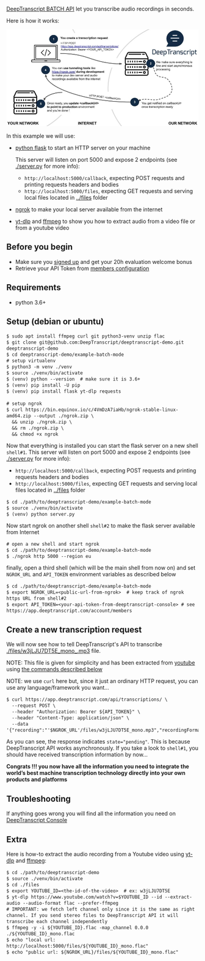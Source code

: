 [DeepTranscript BATCH API](https://app.deeptranscript.com/documentation#operation/transcriptions_create) let you transcribe audio recordings in seconds. 

Here is how it works:

![Integration workflow](../docs/batch-api-overview.jpg)

In this example we will use:
 - [python flask](https://flask.palletsprojects.com/en/2.0.x/) to start an HTTP server on your machine
   
   This server will listen on port 5000 and expose 2 endpoints (see [./server.py](./server.py) for more info):
   - `http://localhost:5000/callback`, expecting POST requests and printing requests headers and bodies
   - `http://localhost:5000/files`, expecting GET requests and serving local files located in [../files](../files) folder
 
 - [ngrok](https://ngrok.com/) to make your local server available from the internet
 
 - [yt-dlp](https://github.com/yt-dlp/yt-dlp) and [ffmpeg](https://www.ffmpeg.org/) to show you how to extract audio from a video file or from a youtube video
 

## Before you begin
 - Make sure you [signed up](https://app.deeptranscript.com/signup) and get your 20h evaluation welcome bonus
 - Retrieve your API Token from [members configuration](https://app.deeptranscript.com/account/members)


## Requirements
 - python 3.6+


## Setup (debian or ubuntu)
```shell
$ sudo apt install ffmpeg curl git python3-venv unzip flac
$ git clone git@github.com:DeepTranscript/deeptranscript-demo.git deeptranscript-demo 
$ cd deeptranscript-demo/example-batch-mode
# setup virtualenv
$ python3 -m venv ./venv
$ source ./venv/bin/activate
$ (venv) python --version  # make sure it is 3.6+
$ (venv) pip install -U pip
$ (venv) pip install flask yt-dlp requests

# setup ngrok
$ curl https://bin.equinox.io/c/4VmDzA7iaHb/ngrok-stable-linux-amd64.zip --output ./ngrok.zip \
  && unzip ./ngrok.zip \
  && rm ./ngrok.zip \
  && chmod +x ngrok
```

Now that everything is installed you can start the flask server on a new shell `shell#1`. 
This server will listen on port 5000 and expose 2 endpoints (see [./server.py](./server.py) for more info):
 - `http://localhost:5000/callback`, expecting POST requests and printing requests headers and bodies
 - `http://localhost:5000/files`, expecting GET requests and serving local files located in [../files](../files) folder
```shell
$ cd ./path/to/deeptranscript-demo/example-batch-mode
$ source ./venv/bin/activate
$ (venv) python server.py
```

Now start ngrok on another shell `shell#2` to make the flask server available from Internet
```shell
# open a new shell and start ngrok
$ cd ./path/to/deeptranscript-demo/example-batch-mode
$ ./ngrok http 5000 --region eu
```

finally, open a third shell (which will be the main shell from now on) and set `NGROK_URL` and `API_TOKEN` environment variables as described below
```shell
$ cd ./path/to/deeptranscript-demo/example-batch-mode
$ export NGROK_URL=<public-url-from-ngrok>  # keep track of ngrok https URL from shell#2
$ export API_TOKEN=<your-api-token-from-deeptranscript-console> # see https://app.deeptranscript.com/account/members
``` 

## Create a new transcription request
We will now see how to tell DeepTranscript's API to transcribe [./files/w3jLJU7DT5E_mono_.mp3](./files/w3jLJU7DT5E_mono.mp3) file. 

NOTE: This file is given for simplicity and has been extracted from [youtube](https://www.youtube.com/watch?v=w3jLJU7DT5E&ab_channel=GitHub) using [the commands described below](#extra)

NOTE: we use `curl` here but, since it just an ordinary HTTP request, you can use any language/framework you want…

```shell
$ curl https://app.deeptranscript.com/api/transcriptions/ \
  --request POST \
  --header "Authorization: Bearer ${API_TOKEN}" \
  --header "Content-Type: application/json" \
  --data '{"recording":"'$NGROK_URL'/files/w3jLJU7DT5E_mono.mp3","recordingFormat":"mp3","callbackUrl":"'$NGROK_URL'/callback","language":"en"}' 
```

As you can see, the response indicates `state="pending"`. This is because DeepTranscript API works asynchronously. If you take a look to `shell#1`, you should have received transcription information by now…

**Congrats !!! you now have all the information you need to integrate the world’s best machine transcription technology directly into your own products and platforms**


## Troubleshooting

If anything goes wrong you will find all the information you need on [DeepTranscript Console](https://app.deeptranscript.com)


## Extra

Here is how-to extract the audio recording from a Youtube video using [yt-dlp](https://github.com/yt-dlp/yt-dlp) and [ffmpeg](https://www.ffmpeg.org/):
```shell
$ cd ./path/to/deeptranscript-demo
$ source ./venv/bin/activate
$ cd ./files
$ export YOUTUBE_ID=<the-id-of-the-video>  # ex: w3jLJU7DT5E
$ yt-dlp https://www.youtube.com/watch?v=$YOUTUBE_ID --id --extract-audio --audio-format flac --prefer-ffmpeg
# IMPORTANT: we fetch left channel only since it is the same as right channel. If you send stereo files to DeepTranscript API it will transcribe each channel independently
$ ffmpeg -y -i ${YOUTUBE_ID}.flac -map_channel 0.0.0 ./${YOUTUBE_ID}_mono.flac
$ echo "local url: http://localhost:5000/files/${YOUTUBE_ID}_mono.flac"
$ echo "public url: ${NGROK_URL}/files/${YOUTUBE_ID}_mono.flac"
```

